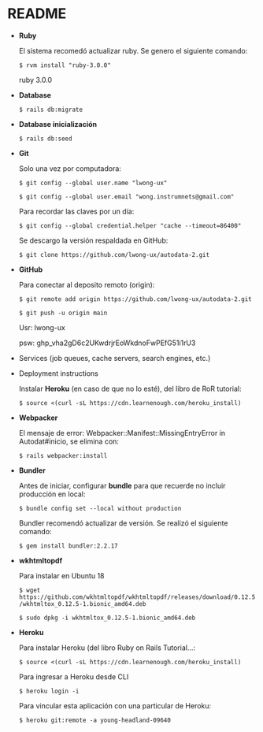 # README

* **Ruby**

  El sistema recomedó actualizar ruby. Se genero el siguiente comando:
  
  `$ rvm install "ruby-3.0.0"`
  
  ruby  3.0.0

* **Database**
  
  `$ rails db:migrate`

* **Database inicialización**

  `$ rails db:seed`

* **Git**

  Solo una vez por computadora:
  
  `$ git config --global user.name "lwong-ux"`
  
  `$ git config --global user.email "wong.instrumnets@gmail.com"`
  
  Para recordar las claves por un día:
  
  `$ git config --global credential.helper "cache --timeout=86400"`
  
  Se descargo la versión respaldada en GitHub:
  
  `$ git clone https://github.com/lwong-ux/autodata-2.git`

* **GitHub**

  Para conectar al deposito remoto (origin):

  `$ git remote add origin https://github.com/lwong-ux/autodata-2.git` 
    
  `$ git push -u origin main`
  
  Usr: lwong-ux
  
  psw:  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

* Services (job queues, cache servers, search engines, etc.)

* Deployment instructions

  Instalar **Heroku** (en caso de que no lo esté), del libro de RoR tutorial:
  
  `$ source <(curl -sL https://cdn.learnenough.com/heroku_install)`
  
* **Webpacker**
    
  El mensaje de error: Webpacker::Manifest::MissingEntryError in Autodat#inicio,
  se elimina con:

  `$ rails webpacker:install`
  
* **Bundler**

  Antes de iniciar, configurar **bundle** para que recuerde no incluir producción en local:
  
  `$ bundle config set --local without production`

  Bundler recomendó actualizar de versión. Se realizó el siguiente comando:
  
  `$ gem install bundler:2.2.17`
  
* **wkhtmltopdf**

  Para instalar en Ubuntu 18
  
  `$ wget https://github.com/wkhtmltopdf/wkhtmltopdf/releases/download/0.12.5/wkhtmltox_0.12.5-1.bionic_amd64.deb`
  
  `$ sudo dpkg -i wkhtmltox_0.12.5-1.bionic_amd64.deb`
  
* **Heroku**

  Para instalar Heroku (del libro Ruby on Rails Tutorial...:
  
  `$ source <(curl -sL https://cdn.learnenough.com/heroku_install)`
  
  Para ingresar a Heroku desde CLI
  
  `$ heroku login -i`
  
  Para vincular esta aplicación con una particular de Heroku:
  
  `$ heroku git:remote -a young-headland-09640`